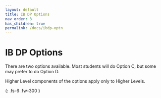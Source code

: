 ```yaml
---
layout: default
title: IB DP Options
nav_order: 3
has_children: true
permalink: /docs/ibdp-optn
---
```


# IB DP Options

There are two options available. Most students will do Option C, but some may prefer to do Option D.

Higher Level components of the options apply only to Higher Levels.

{: .fs-6 .fw-300 }
